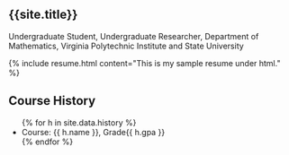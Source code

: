 ## {{site.title}}
<div id="content">
  Undergraduate Student,
  Undergraduate Researcher,
  Department of Mathematics,
  Virginia Polytechnic Institute and State University

{% include resume.html content="This is my sample resume under html." %}
<h2 class = "section-header">Course History</h2>
<ul>
{% for h in site.data.history %}
  <li>
    <span>
      Course: {{ h.name }}, Grade{{ h.gpa }}
    </span>
  </li>
{% endfor %}
</ul>
